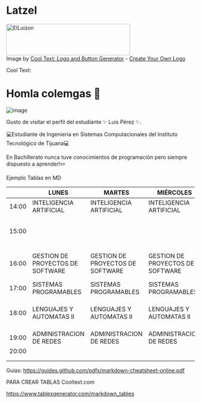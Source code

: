 # Latzel
<a href="https://cooltext.com"><img src="https://images.cooltext.com/5548423.png" width="331" height="84" alt="ElLuizon" /></a>
<br />Image by <a href="https://cooltext.com">Cool Text: Logo and Button Generator</a> - <a href="https://cooltext.com/Edit-Logo?LogoID=3915243093">Create Your Own Logo</a>

<a href="http://cooltext.com" target="_top"><img src="https://cooltext.com/images/ct_pixel.gif" width="80" height="15" alt="Cool Text: Logo and Graphics Generator" border="0" /></a>

# Homla colemgas 👋

![image](https://user-images.githubusercontent.com/89486861/130867312-c80f5763-2f2f-43fe-bbce-ca4be6c9b6f6.png)


Gusto de visitar el perfil del estudiante  ✨ Luis Pérez ✨.

💻Estudiante de Ingenieria en Sistemas Computacionales del Instituto Tecnológico de Tijuana💻

En Bachillerato nunca tuve conocimientos de programación pero siempre dispuesto a aprender!✏️


Ejemplo Tablas en MD

|       | LUNES                            | MARTES                           | MIÉRCOLES                        | JUEVES                           | VIERNES                          |   |   |   |   |
|-------|----------------------------------|----------------------------------|----------------------------------|----------------------------------|----------------------------------|---|---|---|---|
| 14:00 | INTELIGENCIA ARTIFICIAL          | INTELIGENCIA ARTIFICIAL          | INTELIGENCIA ARTIFICIAL          | INTELIGENCIA ARTIFICIAL          |                                  |   |   |   |   |
| 15:00 |                                  |                                  |                                  |                                  | GESTION DE PROYECTOS DE SOFTWARE |   |   |   |   |
| 16:00 | GESTION DE PROYECTOS DE SOFTWARE | GESTION DE PROYECTOS DE SOFTWARE | GESTION DE PROYECTOS DE SOFTWARE | GESTION DE PROYECTOS DE SOFTWARE | GESTION DE PROYECTOS DE SOFTWARE |   |   |   |   |
| 17:00 | SISTEMAS PROGRAMABLES            | SISTEMAS PROGRAMABLES            | SISTEMAS PROGRAMABLES            | SISTEMAS PROGRAMABLES            |                                  |   |   |   |   |
| 18:00 | LENGUAJES Y AUTOMATAS II         | LENGUAJES Y AUTOMATAS II         | LENGUAJES Y AUTOMATAS II         | LENGUAJES Y AUTOMATAS II         | LENGUAJES Y AUTOMATAS II         |   |   |   |   |
| 19:00 | ADMINISTRACION DE REDES          | ADMINISTRACION DE REDES          | ADMINISTRACION DE REDES          | ADMINISTRACION DE REDES          |                                  |   |   |   |   |
| 20:00 |                                  |                                  |                                  |                                  |                                  |   |   |   |   |
|       |                                  |                                  |                                  |                                  |                                  |   |   |   |   |
|       |                                  |                                  |                                  |                                  |                                  |   |   |   |   |


Guias:
https://guides.github.com/pdfs/markdown-cheatsheet-online.pdf

PARA CREAR TABLAS
Cooltext.com

https://www.tablesgenerator.com/markdown_tables
